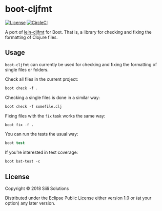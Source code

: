 # boot-cljfmt

[![License](https://img.shields.io/badge/License-EPL%201.0-red.svg)](https://opensource.org/licenses/EPL-1.0)
[![CircleCI](https://img.shields.io/circleci/project/github/siilisolutions/boot-cljfmt.svg)](https://circleci.com/gh/siilisolutions/boot-cljfmt)

A port of [lein-cljfmt](https://github.com/weavejester/cljfmt) for Boot.
That is, a library for checking and fixing the formatting of Clojure files.

## Usage

`boot-cljfmt` can currently be used for checking and fixing the formatting of single files or folders.

Check all files in the current project:
```clojure
boot check -f .
```

Checking a single files is done in a similar way:
```clojure
boot check -f somefile.clj
```

Fixing files with the `fix` task works the same way:
```clojure
boot fix -f .
```

You can run the tests the usual way:
```clojure
boot test
```

If you're interested in test coverage:
```clojure
boot bat-test -c
```

## License

Copyright © 2018 Siili Solutions

Distributed under the Eclipse Public License either version 1.0 or (at
your option) any later version.
